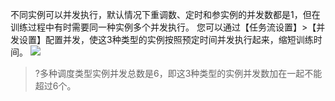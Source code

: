 不同实例可以并发执行，默认情况下重调数、定时和参实例的并发数都是1，但在训练过程中有时需要同一种实例多个并发执行。 您可以通过【任务流设置】>【并发设置】配置并发，使这3种类型的实例按照预定时间并发执行起来，缩短训练时间。
 ![](https://main.qcloudimg.com/raw/887c82405ce6fc039e58fcd6bf8a4aae.png)
>?多种调度类型实例并发总数是6，即这3种类型的实例并发数加在一起不能超过6个。




